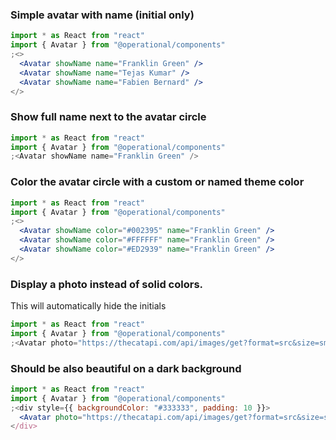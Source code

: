 ### Simple avatar with name (initial only)

```jsx
import * as React from "react"
import { Avatar } from "@operational/components"
;<>
  <Avatar showName name="Franklin Green" />
  <Avatar showName name="Tejas Kumar" />
  <Avatar showName name="Fabien Bernard" />
</>
```

### Show full name next to the avatar circle

```jsx
import * as React from "react"
import { Avatar } from "@operational/components"
;<Avatar showName name="Franklin Green" />
```

### Color the avatar circle with a custom or named theme color

```jsx
import * as React from "react"
import { Avatar } from "@operational/components"
;<>
  <Avatar showName color="#002395" name="Franklin Green" />
  <Avatar showName color="#FFFFFF" name="Franklin Green" />
  <Avatar showName color="#ED2939" name="Franklin Green" />
</>
```

### Display a photo instead of solid colors.

This will automatically hide the initials

```jsx
import * as React from "react"
import { Avatar } from "@operational/components"
;<Avatar photo="https://thecatapi.com/api/images/get?format=src&size=small" name="Franklin Green" />
```

### Should be also beautiful on a dark background

```jsx
import * as React from "react"
import { Avatar } from "@operational/components"
;<div style={{ backgroundColor: "#333333", padding: 10 }}>
  <Avatar photo="https://thecatapi.com/api/images/get?format=src&size=small" name="Franklin Green" />
</div>
```
